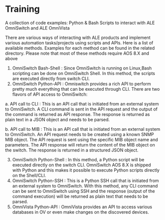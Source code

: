 # Training
A collection of code examples: Python & Bash Scripts to interact with ALE OmniSwitch and ALE OmniVista

There are various ways of interacting with ALE products and implement various automation tasks/projects using scripts and APIs. 
Here is a list of available methods. Examples for each method can be found in the related directory.
Please note that most of these methods require AOS 8.X and above

1. OmniSwitch Bash-Shell 	:	Since OmniSwitch is running on Linux,Bash scripting can be done on OmniSwitch Shell. In this method, the scripts are executed directly from switch CLI.
2. OmniSwitch Python-API	:	Omniswitch provides a rich API to perform pretty much everything that can be executed through CLI. There are two flavors of API access to OmniSwitch:

a. API call to CLI		:	This is an API call that is initiated from an external system to OmniSwitch. A CLI command is sent in the API request and the output of the command is returned as API response. The response is returned as plain text in a JSON object and needs to be parsed.

b. API call to MIB		: 	This is an API call that is initiated from an external system to OmniSwitch. An API request needs to be created using a known SNMP MIB object. The API request is sent using the specific MIB object name and parameters. The API response will return the content of the MIB object on the switch. The response is returned in a structured JSON object.

3. OmniSwitch Python-Shell	:	In this method, a Python script will be executed directly on the switch CLI. OmniSwitch AOS 8.X is shipped with Python and this makes it possible to execute Python scripts directly on the Shell/CLI.
4. OmniSwitch Python-SSH 	:	This is a Python SSH call that is initiated from an external system to OmniSwitch. With this method, any CLI command can be sent to OmniSwitch using SSH and the response (output of the command execution) will be returned as plain text that needs to be parsed.
5. OmniVista Python-API		:	OmniVista provides an API to access various databases in OV or even make changes on the discovered devices. 
	

